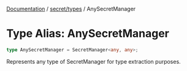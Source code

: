 [Documentation](../../../index.md) / [secret/types](../index.md) / AnySecretManager

# Type Alias: AnySecretManager

```ts
type AnySecretManager = SecretManager<any, any>;
```

Represents any type of SecretManager for type extraction purposes.
